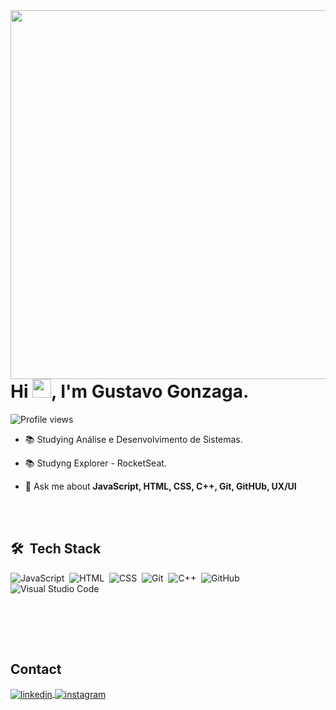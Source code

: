 
<img align="right" height="590em" src="https://raw.githubusercontent.com/gist/gonzagaa/0c41d20c218ea4125aff06a937b61021/raw/1a253efbc474f27da4dcdf7e59cb6edf6b36033a/githubcard.svg"/>
<h1 align="left">Hi <img src="https://raw.githubusercontent.com/kaueMarques/kaueMarques/master/hi.gif" height="30px">, I'm Gustavo Gonzaga.</h1>
<p align="left"> <img src="https://komarev.com/ghpvc/?username=gonzagaa&color=yellow" alt="Profile views" /> </p>

- 📚 Studying Análise e Desenvolvimento de Sistemas.

- 📚 Studyng Explorer - RocketSeat.

- 💬 Ask me about **JavaScript, HTML, CSS, C++, Git, GitHUb, UX/UI**



<br><br>

## 🛠 &nbsp;Tech Stack

![JavaScript](https://img.shields.io/badge/-JavaScript-05122A?style=flat&logo=javascript)&nbsp;
![HTML](https://img.shields.io/badge/-HTML-05122A?style=flat&logo=HTML5)&nbsp;
![CSS](https://img.shields.io/badge/-CSS-05122A?style=flat&logo=CSS3&logoColor=1572B6)&nbsp;
![Git](https://img.shields.io/badge/-Git-05122A?style=flat&logo=git)&nbsp;
![C++](https://img.shields.io/badge/-C++-05122A?style=flat&logo=C++)&nbsp;
![GitHub](https://img.shields.io/badge/-GitHub-05122A?style=flat&logo=github)&nbsp;
![Visual Studio Code](https://img.shields.io/badge/-Visual%20Studio%20Code-05122A?style=flat&logo=visual-studio-code&logoColor=007ACC)&nbsp;



<br>
<!--

## ⚙️ &nbsp;GitHub Analytics

<p align="left">
<img width="530em" src="https://github-readme-stats.vercel.app/api?username=gonzagaa&show_icons=true&theme=vision-friendly-dark" alt="Gustavo Gonzaga's stats"/>
<img width="530em" src="https://github-readme-stats.vercel.app/api/top-langs/?username=gonzagaa&layout=compact&theme=vision-friendly-dark" alt="Gustavo Gonzaga's most languages"/>
</p>
-->

<br><br>

## Contact

<p>
<a href="https://linkedin.com/in/gustavognzg" target="_blank">
  <img align="center" src="https://img.shields.io/badge/-gustavognzg-05122A?style=flat&logo=linkedin" alt="linkedin"/>
</a>
<a href="https://instagram.com/gonzagaa.dev" target="_blank">
 <img align="center" src="https://img.shields.io/badge/-gonzagaa.dev-05122A?style=flat&logo=instagram" alt="instagram"/>
</a>
</p>

<!--

<img width="490em" src="https://github-readme-twitter-gazf.vercel.app/api?id=maykbrito&layout=wide&show_reply=off&show_retweet=off" />


**maykbrito/maykbrito** is a ✨ _special_ ✨ repository because its `README.md` (this file) appears on your GitHub profile.

Here are some ideas to get you started:

- 🔭 I’m currently working on ...
- 🌱 I’m currently learning ...
- 👯 I’m looking to collaborate on ...
- 🤔 I’m looking for help with ...
- 💬 Ask me about ...
- 📫 How to reach me: ...
- 😄 Pronouns: ...
- ⚡ Fun fact: ...
-->
